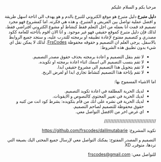 <div dir="rtl">
<p>مرحبا بكم و السلام عليكم</p>
<p><strong>دليل متبرع</strong>
دليل متبرع هو موقع الكتروني للتبرع بالدم و هو يهدف الى اتاحة اسهل طريقة و افضل عملية تواصل بين المريض و المتبرع، و هذه هي فكرته.
اما كمشروع فهو مجرد تصميم قد قمت انا بعمله من اجل التعلم فقط كنشاط او مشوع الكتروني افتراضي فقط، لذلك فإن دليل متبرع كموقع حقيقي فهو غير موجود.
و انا الان اقوم بأتاحته للعامة ككود مصدري و كتصميم مفتوح لإعادة تطبيقه او برمجته للتدرب عليه، و ستجد جميع الروابط بالاسفل.
يرجى العلم ان التصميم و حقوقه محفوظة <a href="https://frscodes.github.io/copyright">FrsCodes</a>.
لذلك لا يمكن نقل اي شيء بدون تطبيق هذه الشروط:</p>
<ul>
<li>لا تقم بنقل التصميم و اعادة برمجته بحذف حقوق مصدر التصميم.</li>
<li>لا تقم بنسب التصميم الى اسمك اثناء اعادة برمجته او تكويده.</li>
<li>لا تقم بتحويل هذا التصميم الى مشروع حقيقي ابدا.</li>
<li>لا تقم بإتاحة هذا التصميم كنشاط تجاري ابدا او لغرض الربح.</li>
</ul>
<p>اما الاشياء المسموح بها:</p>
<ul>
<li>لديك الحرية المطلقة في اعادة تكويد التصميم.</li>
<li>لديك الحرية في تغيير المحتوى كالنصوص و الايقونات.</li>
<li>لديك الحرية في نشره على انك من قام بتكويده: بشرط كود انت من كتبه و حقوق محفوظة للتصميم لصاحم التصميم.</li>
<li>اي غرض اخر من الافضل التواصل معي.</li>
</ul>
<p>//////////////////////////////////</p>
<p>تكويد المشروع: <a href="https://github.com/frscodes/dalilmutabarie">https://github.com/frscodes/dalilmutabarie</a></p>
<p>التصميم و المصدر المفتوح: يمكنك التواصل معي لإرسال جميع المحتى اليك بصيغة التي تردها، متوفربـ XD</p>
<p>للتواصل معي: <a href="mailto:&#x66;&#114;&#115;&#x63;&#x6f;&#x64;&#101;&#115;&#64;&#103;&#x6d;&#97;&#x69;&#108;&#x2e;&#99;&#x6f;&#x6d;">&#x66;&#114;&#115;&#x63;&#x6f;&#x64;&#101;&#115;&#64;&#103;&#x6d;&#97;&#x69;&#108;&#x2e;&#99;&#x6f;&#x6d;</a></p>
</div>
